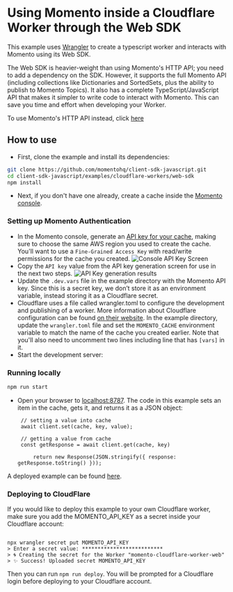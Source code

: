 # Using Momento inside a Cloudflare Worker through the Web SDK

This example uses
[Wrangler](https://developers.cloudflare.com/workers/wrangler/) to create a
typescript worker and interacts with Momento using its Web SDK.

The Web SDK is heavier-weight than using Momento's HTTP API; you need to add a dependency on the SDK.
However, it supports the full Momento API (including collections like Dictionaries and SortedSets, plus the ability to publish to Momento Topics).
It also has a complete TypeScript/JavaScript API that makes it simpler to write code to interact with Momento. This can save you time
and effort when developing your Worker.

To use Momento's HTTP API instead, click [here](../http-api)

## How to use

- First, clone the example and install its dependencies:

```bash
git clone https://github.com/momentohq/client-sdk-javascript.git
cd client-sdk-javascript/examples/cloudflare-workers/web-sdk
npm install
```

- Next, if you don't have one already, create a cache inside the [Momento console](https://console.gomomento.com/caches).


### Setting up Momento Authentication
- In the Momento console, generate an [API key for your cache](https://console.gomomento.com/tokens), making sure to choose the same AWS region you used to create the cache. You'll want to use a `Fine-Grained Access Key` with read/write permissions for the cache you created.
   ![Console API Key Screen](https://assets.website-files.com/628fadb065a50abf13a11485/64b97cb50a7e1d8d752ae539_3fU8mYh6gAhMwUYzrLOEiEXQc-KO79zANMtiH141Js2tZydZ7sFxZtr5TWLcC3OzFJTIEMZQOkLtWtBOOTEOEXmpinv1Ah3AC_LdkovI3FU7iUGY_N35cB0op1PXTNHAW0kZ-9wZ6qrCol5wrz_nuA.png)
- Copy the `API key` value from the API key generation screen for use in the next two steps.
   ![API Key generation results](https://assets.website-files.com/628fadb065a50abf13a11485/64b97cb50d9a0db6b03c40e8_JZLnsjtwN5RaGx83NX424WKmvauAuqcUD3YeWLx2LFFIwLiXHupq1XF3MOyggObfaC8LE1fQUN4b-9nDTOwGYUHugfZYqYTK92HybD2X1OsuRF-DxmJKekTWgV0SY0LzWpE9vvA0To8sGmNXkG-geQ.png)
- Update the `.dev.vars` file in the example directory with the Momento API key. Since this is a secret key, we don’t store it as an environment variable, instead storing it as a Cloudflare secret.
- Cloudflare uses a file called wrangler.toml to configure the development and publishing of a worker. More information about Cloudflare configuration can be found [on their website](https://developers.cloudflare.com/workers/wrangler/configuration/). In the example directory, update the `wrangler.toml` file and set the `MOMENTO_CACHE` environment variable to match the name of the cache you created earlier. Note that
	you'll also need to uncomment two lines including line that has `[vars]` in it.
- Start the development server:

### Running locally

```bash
npm run start
```

- Open your browser to [localhost:8787](http://localhost:8787). The code in this example sets an item in the cache, gets it, and returns it as a JSON object:
   ```
    // setting a value into cache
    await client.set(cache, key, value);

    // getting a value from cache
    const getResponse = await client.get(cache, key)

		return new Response(JSON.stringify({ response: getResponse.toString() }));
    ```

A deployed example can be found [here](https://momento-cloudflare-worker-web.pratik-37c.workers.dev/).

### Deploying to CloudFlare

If you would like to deploy this example to your own Cloudflare worker, make sure you add the MOMENTO_API_KEY as a secret inside your Cloudflare account:

```shell

npx wrangler secret put MOMENTO_API_KEY
> Enter a secret value: **************************
> 🌀 Creating the secret for the Worker "momento-cloudflare-worker-web"
> ✨ Success! Uploaded secret MOMENTO_API_KEY
```

Then you can run `npm run deploy`. You will be prompted for a Cloudflare login before deploying to your Cloudflare account.
